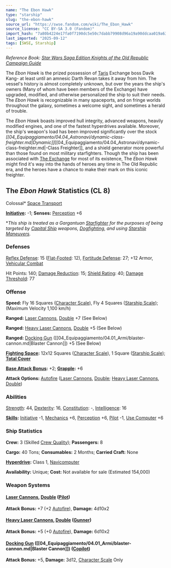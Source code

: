 ```yaml
---
name: "The Ebon Hawk"
type: "starship"
slug: "the-ebon-hawk"
source_url: "https://swse.fandom.com/wiki/The_Ebon_Hawk"
source_license: "CC BY-SA 3.0 (Fandom)"
import_hash: "7a80b4224e17fa0f7190dc5e50c7dabb79908d96a19a90ddcaa019a63bb0fef6"
last_imported: "2025-09-12"
tags: [SWSE, Starship]
---
```

*Reference Book: [Star Wars Saga Edition Knights of the Old Republic Campaign Guide](https://swse.fandom.com/wiki/Star_Wars_Saga_Edition_Knights_of_the_Old_Republic_Campaign_Guide)*

The *Ebon Hawk* is the prized possession of [Taris](https://swse.fandom.com/wiki/Taris) Exchange boss Davik Kang- at least until an amnesic Darth Revan takes it away from him. The vessel's history is almost completely unknown, but over the years the ship's owners (Many of whom have been members of the Exchange) have upgraded, modified, and otherwise personalized the ship to suit their needs. The *Ebon Hawk* is recognizable in many spaceports, and on fringe worlds throughout the galaxy, sometimes a welcome sight, and sometimes a herald of trouble.

The *Ebon Hawk* boasts improved hull integrity, advanced weapons, heavily modified engines, and one of the fastest hyperdrives available. Moreover, the ship's weapon's load has been improved significantly over the stock *[[04_Equipaggiamento/04.04_Astronavi/dynamic-class-freighter.md|Dynamic]]*[[04_Equipaggiamento/04.04_Astronavi/dynamic-class-freighter.md|-Class Freighter]], and a shield generator more powerful than those found on most military starfighters. Though the ship has been associated with [The Exchange](https://swse.fandom.com/wiki/The_Exchange) for most of its existence, The *Ebon Hawk* might find it's way into the hands of heroes any time in The Old Republic era, and the heroes have a chance to make their mark on this iconic freighter.

## The *Ebon Hawk* Statistics (CL 8)
Colossal* [Space Transport](https://swse.fandom.com/wiki/Space_Transport)

**[Initiative](https://swse.fandom.com/wiki/Initiative):** -1; **Senses:** [Perception](https://swse.fandom.com/wiki/Perception) +6

**This ship is treated as a Gargantuan [Starfighter](https://swse.fandom.com/wiki/Starfighter) for the purposes of being targeted by [Capital Ship](https://swse.fandom.com/wiki/Capital_Ship) weapons, [Dogfighting](https://swse.fandom.com/wiki/Dogfighting), and using [Starship Maneuvers](https://swse.fandom.com/wiki/Starship_Maneuvers).*
### Defenses
[Reflex Defense](https://swse.fandom.com/wiki/Reflex_Defense_(Vehicles)): 15 ([Flat-Footed](https://swse.fandom.com/wiki/Flat-Footed): 12), [Fortitude Defense](https://swse.fandom.com/wiki/Fortitude_Defense_(Vehicles)): 27; +12 Armor, [Vehicular Combat](https://swse.fandom.com/wiki/Vehicular_Combat)

Hit Points: 140; [Damage Reduction](https://swse.fandom.com/wiki/Damage_Reduction): 15; [Shield Rating](https://swse.fandom.com/wiki/Shield_Rating): 40; [Damage Threshold](https://swse.fandom.com/wiki/Damage_Threshold_(Vehicles)): 77
### Offense
**Speed:** Fly 16 Squares ([Character Scale](https://swse.fandom.com/wiki/Character_Scale)), Fly 4 Squares ([Starship Scale](https://swse.fandom.com/wiki/Starship_Scale)); (Maximum Velocity 1,100 km/h)

**Ranged:** [Laser Cannons](https://swse.fandom.com/wiki/Laser_Cannons), [Double](https://swse.fandom.com/wiki/Double) +7 (See Below)

**Ranged:** [Heavy Laser Cannons](https://swse.fandom.com/wiki/Heavy_Laser_Cannons), [Double](https://swse.fandom.com/wiki/Double) +5 (See Below)

**Ranged:** [Docking Gun](https://swse.fandom.com/wiki/Docking_Gun) ([[04_Equipaggiamento/04.01_Armi/blaster-cannon.md|Blaster Cannon]]) +5 (See Below)

**[Fighting Space](https://swse.fandom.com/wiki/Fighting_Space):** 12x12 Squares ([Character Scale](https://swse.fandom.com/wiki/Character_Scale)), 1 Square ([Starship Scale](https://swse.fandom.com/wiki/Starship_Scale)); **[Total Cover](https://swse.fandom.com/wiki/Total_Cover)**

**[Base Attack Bonus](https://swse.fandom.com/wiki/Base_Attack_Bonus):** +2; **[Grapple](https://swse.fandom.com/wiki/Grapple):** +6

**Attack Options:** [Autofire](https://swse.fandom.com/wiki/Autofire_(Vehicle_Combat)) ([Laser Cannons](https://swse.fandom.com/wiki/Laser_Cannons), [Double](https://swse.fandom.com/wiki/Double); [Heavy Laser Cannons](https://swse.fandom.com/wiki/Heavy_Laser_Cannons), [Double](https://swse.fandom.com/wiki/Double))
### Abilities
[Strength](https://swse.fandom.com/wiki/Strength): 44, [Dexterity](https://swse.fandom.com/wiki/Dexterity): 16, [Constitution](https://swse.fandom.com/wiki/Constitution): -, [Intelligence](https://swse.fandom.com/wiki/Intelligence): 16

**[Skills](https://swse.fandom.com/wiki/Skills):** [Initiative](https://swse.fandom.com/wiki/Initiative) -1, [Mechanics](https://swse.fandom.com/wiki/Mechanics) +6, [Perception](https://swse.fandom.com/wiki/Perception) +6, [Pilot](https://swse.fandom.com/wiki/Pilot) -1, [Use Computer](https://swse.fandom.com/wiki/Use_Computer) +6
### Ship Statistics
**Crew:** 3 (Skilled [Crew Quality](https://swse.fandom.com/wiki/Crew_Quality)); **Passengers:** 8

**Cargo:** 40 Tons; **Consumables:** 2 Months; **Carried Craft:** None

**[Hyperdrive](https://swse.fandom.com/wiki/Hyperdrive):** Class 1, [Navicomputer](https://swse.fandom.com/wiki/Navicomputer)

**Availability:** Unique; **Cost:** Not available for sale (Estimated 154,000)

### Weapon Systems

#### **[Laser Cannons](https://swse.fandom.com/wiki/Laser_Cannons), [Double](https://swse.fandom.com/wiki/Double) ([Pilot](https://swse.fandom.com/wiki/Pilot_(Vehicle_Combat)))**
**Attack Bonus:** +7 (+2 [Autofire](https://swse.fandom.com/wiki/Autofire_(Vehicle_Combat))), **Damage:** 4d10x2

#### **[Heavy Laser Cannons](https://swse.fandom.com/wiki/Heavy_Laser_Cannons), [Double](https://swse.fandom.com/wiki/Double) ([Gunner](https://swse.fandom.com/wiki/Gunner))**
**Attack Bonus:** +5 (+0 [Autofire](https://swse.fandom.com/wiki/Autofire_(Vehicle_Combat))), **Damage:** 6d10x2

#### **[Docking Gun](https://swse.fandom.com/wiki/Docking_Gun) ([[04_Equipaggiamento/04.01_Armi/blaster-cannon.md|Blaster Cannon]]) ([Copilot](https://swse.fandom.com/wiki/Copilot))**
**Attack Bonus:** +5, **Damage:** 3d12, [Character Scale](https://swse.fandom.com/wiki/Character_Scale) Only